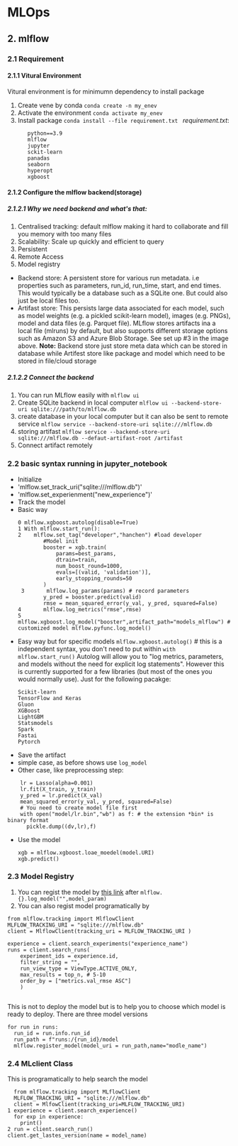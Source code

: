# MLOps

## 2. mlflow
### 2.1 Requirement
#### 2.1.1 Vitural Environment
Vitural environment is for minimumn dependency to install package
1. Create vene by conda
  `conda create -n my_enev`
2. Activate the environment
   `conda activate my_enev`
3. Install package
   `conda install --file requirement.txt `
   *requirement.txt*:
   ```
      python==3.9
      mlflow
      jupyter
      sckit-learn
      panadas
      seaborn
      hyperopt
      xgboost
    ```

#### 2.1.2 Configure the mlflow backend(storage)
##### 2.1.2.1 Why we need backend and what's that:
1. Centralised tracking: default mlflow making it hard to collaborate and fill you memory with too many files
2. Scalability: Scale up quickly and efficient to query
3. Persistent
4. Remote Access
5. Model registry
-   Backend store:  A persistent store for various run metadata. i.e properties such as parameters, run_id, run_time, start, and end times. This would typically be a database such as a SQLite one. But could also just be local files too.
-   Artifast store: This persists large data associated for each model, such as model weights (e.g. a pickled scikit-learn model), images (e.g. PNGs), model and data files (e.g. Parquet file). MLflow stores artifacts ina a local file (mlruns) by default, but also supports different storage options such as Amazon S3 and Azure Blob Storage. See set up #3 in the image above.
**Note:** Backend store just store meta data which can be stored in database while Artifest store like package and model which need to be stored in file/cloud storage
##### 2.1.2.2 Connect the backend 
1. You can run MLflow easily with
`mlflow ui`
2. Create SQLite backend in local computer
`mlflow ui --backend-store-uri sqlite:///path/to/mlflow.db`
3. create database in your local computer but it can also be sent to remote service
`mlflow service --backend-store-uri sqlite:///mlflow.db`
4. storing artifast
`mlflow service --backend-store-uri sqlite:///mlflow.db --defaut-artifast-root /artifast`
5.  Connect artifact remotely

### 2.2 basic syntax running in jupyter_notebook

- Initialize
-   'mlflow.set_track_uri("sqlite:///mlflow.db")'
-   'mlflow.set_experienment("new_experience")'
- Track the model
-  Basic way
    ```
    0 mlflow.xgboost.autolog(disable=True)
    1 With mlflow.start_run():
    2    mlflow.set_tag("developer","hanchen") #load developer
            #Model init
            booster = xgb.train(
                params=best_params,
                dtrain=train,
                num_boost_round=1000,
                evals=[(valid, 'validation')],
                early_stopping_rounds=50
            )
     3       mlflow.log_params(params) # record parameters       
            y_pred = booster.predict(valid)
            rmse = mean_squared_error(y_val, y_pred, squared=False)
    4       mlflow.log_metrics("rmse",rmse)
    5       mlflow.xgboost.log_model("booster",artifact_path="models_mlflow") # customized model mlflow.pyfunc.log_model()
    ```
- Easy way but for specific models
   `mlflow.xgboost.autolog()` # this is a independent syntax, you don't need to put within `with mlflow.start_run()`
  Autolog will allow you to "log metrics, parameters, and models without the need for explicit log statements". However this is currently supported for a few libraries (but most of the ones you would normally use). Just for the following pacakge:
  ```
  Scikit-learn
  TensorFlow and Keras
  Gluon
  XGBoost
  LightGBM
  Statsmodels
  Spark
  Fastai
  Pytorch
  ```
- Save the artifact
-   simple case, as before shows use `log_model`
-   Other case, like preprocessing step:
```    
    lr = Lasso(alpha=0.001)
    lr.fit(X_train, y_train)
    y_pred = lr.predict(X_val)
    mean_squared_error(y_val, y_pred, squared=False)
    # You need to create model file first
    with open("model/lr.bin","wb") as f: # the extension *bin* is binary format
      pickle.dump((dv,lr),f)
```

- Use the model
  ```
  xgb = mlflow.xgboost.loae_moedel(model.URI)
  xgb.predict()
  ```

### 2.3 Model Registry
1. You can regist the model by [this link](https://mlflow.org/docs/latest/model-registry.html) after `mlflow.{}.log_model("",model_param)`
2. You can also regist model programatically by 
```
from mlflow.tracking import MlflowClient
MLFLOW_TRACKING_URI = "sqlite:///mlflow.db"
client = MlflowClient(tracking_uri = MLFLOW_TRACKING_URI )

experience = client.search_experiments("experience_name")
runs = client.search_runs(
    experiment_ids = experience.id,
    filter_string = "",
    run_view_type = ViewType.ACTIVE_ONLY,
    max_results = top_n, # 5-10
    order_by = ["metrics.val_rmse ASC"]
    )


```
This is not to deploy the model but is to help you to choose which model is ready to deploy. There are three model versions
```
for run in runs:
  run_id = run.info.run_id
  run_path = f"runs:/{run_id}/model
  mlflow.register_model(model_uri = run_path,name="modle_name")
```
### 2.4 MLclient Class
This is programatically to help search the model
```
  from mlflow.tracking import MLflowClient
  MLFLOW_TRACKING_URI = "sqlite:///mlflow.db"
  client = MlfowClient(tracking_uri=MLFLOW_TRACKING_URI)
1 experience = client.search_experience()
  for exp in experience:
    print()
2 run = client.search_run()
client.get_lastes_version(name = model_name)
```
